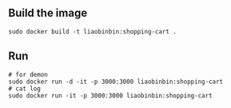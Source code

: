 ## Build the image

```shell
sudo docker build -t liaobinbin:shopping-cart .
```

## Run

```shell
# for demon
sudo docker run -d -it -p 3000:3000 liaobinbin:shopping-cart
# cat log
sudo docker run -it -p 3000:3000 liaobinbin:shopping-cart
```
